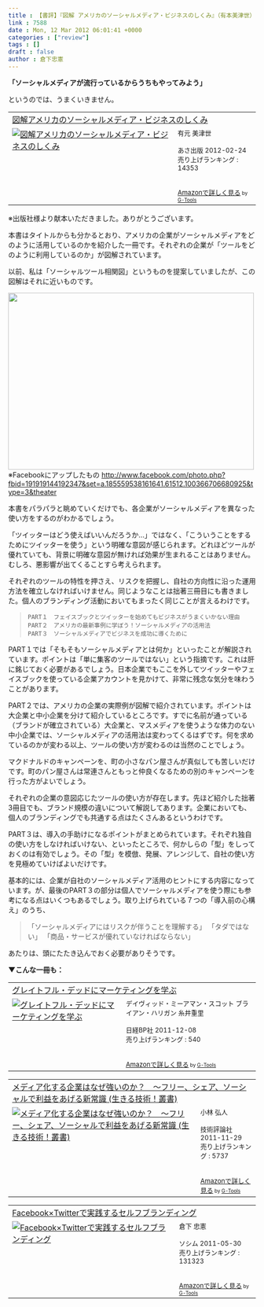 ```yaml
---
title : 【書評】『図解 アメリカのソーシャルメディア・ビジネスのしくみ』（有本美津世）
link : 7588
date : Mon, 12 Mar 2012 06:01:41 +0000
categories : ["review"]
tags : []
draft : false
author : 倉下忠憲
---
```


<strong>「ソーシャルメディアが流行っているからうちもやってみよう」</strong>

というのでは、うまくいきません。

<table  border="0" cellpadding="5"><tr><td colspan="2"><a href="http://www.amazon.co.jp/%E5%9B%B3%E8%A7%A3%E3%82%A2%E3%83%A1%E3%83%AA%E3%82%AB%E3%81%AE%E3%82%BD%E3%83%BC%E3%82%B7%E3%83%A3%E3%83%AB%E3%83%A1%E3%83%87%E3%82%A3%E3%82%A2%E3%83%BB%E3%83%93%E3%82%B8%E3%83%8D%E3%82%B9%E3%81%AE%E3%81%97%E3%81%8F%E3%81%BF-%E6%9C%89%E5%85%83-%E7%BE%8E%E6%B4%A5%E4%B8%96/dp/4860635167%3FSubscriptionId%3D15SMZCTB9V8NGR2TW082%26tag%3Drashita1000-22%26linkCode%3Dxm2%26camp%3D2025%26creative%3D165953%26creativeASIN%3D4860635167" target="_blank">図解アメリカのソーシャルメディア・ビジネスのしくみ</a><img src="http://www.assoc-amazon.jp/e/ir?t=rashita1000-22&l=ur2&o=9" width="1" height="1" style="border: none;" alt="" /></td></tr><tr><td valign="top"><a href="http://www.amazon.co.jp/%E5%9B%B3%E8%A7%A3%E3%82%A2%E3%83%A1%E3%83%AA%E3%82%AB%E3%81%AE%E3%82%BD%E3%83%BC%E3%82%B7%E3%83%A3%E3%83%AB%E3%83%A1%E3%83%87%E3%82%A3%E3%82%A2%E3%83%BB%E3%83%93%E3%82%B8%E3%83%8D%E3%82%B9%E3%81%AE%E3%81%97%E3%81%8F%E3%81%BF-%E6%9C%89%E5%85%83-%E7%BE%8E%E6%B4%A5%E4%B8%96/dp/4860635167%3FSubscriptionId%3D15SMZCTB9V8NGR2TW082%26tag%3Drashita1000-22%26linkCode%3Dxm2%26camp%3D2025%26creative%3D165953%26creativeASIN%3D4860635167" target="_blank"><img src="http://ecx.images-amazon.com/images/I/51w%2BERAedLL._SL160_.jpg" border="0" alt="図解アメリカのソーシャルメディア・ビジネスのしくみ" /></a></td><td valign="top"><font size="-1">有元 美津世 <br /><br />あさ出版  2012-02-24<br />売り上げランキング : 14353<br /><br /><br /><a href="http://www.amazon.co.jp/%E5%9B%B3%E8%A7%A3%E3%82%A2%E3%83%A1%E3%83%AA%E3%82%AB%E3%81%AE%E3%82%BD%E3%83%BC%E3%82%B7%E3%83%A3%E3%83%AB%E3%83%A1%E3%83%87%E3%82%A3%E3%82%A2%E3%83%BB%E3%83%93%E3%82%B8%E3%83%8D%E3%82%B9%E3%81%AE%E3%81%97%E3%81%8F%E3%81%BF-%E6%9C%89%E5%85%83-%E7%BE%8E%E6%B4%A5%E4%B8%96/dp/4860635167%3FSubscriptionId%3D15SMZCTB9V8NGR2TW082%26tag%3Drashita1000-22%26linkCode%3Dxm2%26camp%3D2025%26creative%3D165953%26creativeASIN%3D4860635167" target="_blank">Amazonで詳しく見る</a></font><font size="-2"> by <a href="http://www.goodpic.com/mt/aws/index.html" >G-Tools</a></font></td></tr></table>
※出版社様より献本いただきました。ありがとうございます。

本書はタイトルからも分かるとおり、アメリカの企業がソーシャルメディアをどのように活用しているのかを紹介した一冊です。それぞれの企業が「ツールをどのように利用しているのか」が図解されています。

以前、私は「ソーシャルツール相関図」というものを提案していましたが、この図解はそれに近いものです。

<a href="https://rashita.net/blog/wp-content/uploads/2012/03/259128_191919144192347_100366706680925_584613_3909914_o.jpg"><img src="https://rashita.net/blog/wp-content/uploads/2012/03/259128_191919144192347_100366706680925_584613_3909914_o-1024x744.jpg" alt="" title="259128_191919144192347_100366706680925_584613_3909914_o" width="500" height="360" class="alignnone size-large wp-image-7590" /></a>
※Facebookにアップしたもの
<a href="http://www.facebook.com/photo.php?fbid=191919144192347&set=a.185559538161641.61512.100366706680925&type=3&theater">http://www.facebook.com/photo.php?fbid=191919144192347&set=a.185559538161641.61512.100366706680925&type=3&theater</a>

本書をパラパラと眺めていくだけでも、各企業がソーシャルメディアを異なった使い方をするのがわかるでしょう。

「ツイッターはどう使えばいいんだろうか…」ではなく、「こういうことをするためにツイッターを使う」という明確な意図が感じられます。どれほどツールが優れていても、背景に明確な意図が無ければ効果が生まれることはありません。むしろ、悪影響が出てくることすら考えられます。

それぞれのツールの特性を押さえ、リスクを把握し、自社の方向性に沿った運用方法を確立しなければいけません。同じようなことは拙著三冊目にも書きました。個人のブランディング活動においてもまったく同じことが言えるわけです。


<blockquote>

	PART１　フェイスブックとツイッターを始めてもビジネスがうまくいかない理由
	PART２　アメリカの最新事例に学ぼう！ソーシャルメディアの活用法
	PART３　ソーシャルメディアでビジネスを成功に導くために

</blockquote>



PART１では「そもそもソーシャルメディアとは何か」といったことが解説されています。ポイントは「単に集客のツールではない」という指摘です。これは肝に銘じておく必要があるでしょう。日本企業でもここを外してツイッターやフェイスブックを使っている企業アカウントを見かけて、非常に残念な気分を味わうことがあります。

PART２では、アメリカの企業の実際例が図解で紹介されています。ポイントは大企業と中小企業を分けて紹介しているところです。すでに名前が通っている（ブランドが確立されている）大企業と、マスメディアを使うような体力のない中小企業では、ソーシャルメディアの活用法は変わってくるはずです。何を求めているのかが変わる以上、ツールの使い方が変わるのは当然のことでしょう。

マクドナルドのキャンペーンを、町の小さなパン屋さんが真似しても苦しいだけです。町のパン屋さんは常連さんともっと仲良くなるための別のキャンペーンを行った方がよいでしょう。

それぞれの企業の意図応じたツールの使い方が存在します。先ほど紹介した拙著3冊目でも、ブランド規模の違いについて解説してあります。企業においても、個人のブランディングでも共通する点はたくさんあるというわけです。

PART３は、導入の手助けになるポイントがまとめられています。それぞれ独自の使い方をしなければいけない、といったところで、何かしらの「型」をしっておくのは有効でしょう。その「型」を模倣、発展、アレンジして、自社の使い方を見極めていけばよいだけです。

基本的には、企業が自社のソーシャルメディア活用のヒントにする内容になっています。が、最後のPART３の部分は個人でソーシャルメディアを使う際にも参考になる点はいくつもあるでしょう。取り上げられている７つの「導入前の心構え」のうち、


<blockquote>
「ソーシャルメディアにはリスクが伴うことを理解する」
「タダではない」
「商品・サービスが優れていなければならない」</blockquote>



あたりは、頭にたたき込んでおく必要がありそうです。

<strong>▼こんな一冊も：</strong>
<table  border="0" cellpadding="5"><tr><td colspan="2"><a href="http://www.amazon.co.jp/%E3%82%B0%E3%83%AC%E3%82%A4%E3%83%88%E3%83%95%E3%83%AB%E3%83%BB%E3%83%87%E3%83%83%E3%83%89%E3%81%AB%E3%83%9E%E3%83%BC%E3%82%B1%E3%83%86%E3%82%A3%E3%83%B3%E3%82%B0%E3%82%92%E5%AD%A6%E3%81%B6-%E3%83%87%E3%82%A4%E3%83%B4%E3%82%A3%E3%83%83%E3%83%89%E3%83%BB%E3%83%9F%E3%83%BC%E3%82%A2%E3%83%9E%E3%83%B3%E3%83%BB%E3%82%B9%E3%82%B3%E3%83%83%E3%83%88/dp/4822248526%3FSubscriptionId%3D15SMZCTB9V8NGR2TW082%26tag%3Drashita1000-22%26linkCode%3Dxm2%26camp%3D2025%26creative%3D165953%26creativeASIN%3D4822248526" target="_blank">グレイトフル・デッドにマーケティングを学ぶ</a><img src="http://www.assoc-amazon.jp/e/ir?t=rashita1000-22&l=ur2&o=9" width="1" height="1" style="border: none;" alt="" /></td></tr><tr><td valign="top"><a href="http://www.amazon.co.jp/%E3%82%B0%E3%83%AC%E3%82%A4%E3%83%88%E3%83%95%E3%83%AB%E3%83%BB%E3%83%87%E3%83%83%E3%83%89%E3%81%AB%E3%83%9E%E3%83%BC%E3%82%B1%E3%83%86%E3%82%A3%E3%83%B3%E3%82%B0%E3%82%92%E5%AD%A6%E3%81%B6-%E3%83%87%E3%82%A4%E3%83%B4%E3%82%A3%E3%83%83%E3%83%89%E3%83%BB%E3%83%9F%E3%83%BC%E3%82%A2%E3%83%9E%E3%83%B3%E3%83%BB%E3%82%B9%E3%82%B3%E3%83%83%E3%83%88/dp/4822248526%3FSubscriptionId%3D15SMZCTB9V8NGR2TW082%26tag%3Drashita1000-22%26linkCode%3Dxm2%26camp%3D2025%26creative%3D165953%26creativeASIN%3D4822248526" target="_blank"><img src="http://ecx.images-amazon.com/images/I/51NSQvY3VjL._SL160_.jpg" border="0" alt="グレイトフル・デッドにマーケティングを学ぶ" /></a></td><td valign="top"><font size="-1">デイヴィッド・ミーアマン・スコット ブライアン・ハリガン 糸井重里 <br /><br />日経BP社  2011-12-08<br />売り上げランキング : 540<br /><br /><br /><a href="http://www.amazon.co.jp/%E3%82%B0%E3%83%AC%E3%82%A4%E3%83%88%E3%83%95%E3%83%AB%E3%83%BB%E3%83%87%E3%83%83%E3%83%89%E3%81%AB%E3%83%9E%E3%83%BC%E3%82%B1%E3%83%86%E3%82%A3%E3%83%B3%E3%82%B0%E3%82%92%E5%AD%A6%E3%81%B6-%E3%83%87%E3%82%A4%E3%83%B4%E3%82%A3%E3%83%83%E3%83%89%E3%83%BB%E3%83%9F%E3%83%BC%E3%82%A2%E3%83%9E%E3%83%B3%E3%83%BB%E3%82%B9%E3%82%B3%E3%83%83%E3%83%88/dp/4822248526%3FSubscriptionId%3D15SMZCTB9V8NGR2TW082%26tag%3Drashita1000-22%26linkCode%3Dxm2%26camp%3D2025%26creative%3D165953%26creativeASIN%3D4822248526" target="_blank">Amazonで詳しく見る</a></font><font size="-2"> by <a href="http://www.goodpic.com/mt/aws/index.html" >G-Tools</a></font></td></tr></table>

<table  border="0" cellpadding="5"><tr><td colspan="2"><a href="http://www.amazon.co.jp/%E3%83%A1%E3%83%87%E3%82%A3%E3%82%A2%E5%8C%96%E3%81%99%E3%82%8B%E4%BC%81%E6%A5%AD%E3%81%AF%E3%81%AA%E3%81%9C%E5%BC%B7%E3%81%84%E3%81%AE%E3%81%8B%EF%BC%9F-%EF%BD%9E%E3%83%95%E3%83%AA%E3%83%BC%E3%80%81%E3%82%B7%E3%82%A7%E3%82%A2%E3%80%81%E3%82%BD%E3%83%BC%E3%82%B7%E3%83%A3%E3%83%AB%E3%81%A7%E5%88%A9%E7%9B%8A%E3%82%92%E3%81%82%E3%81%92%E3%82%8B%E6%96%B0%E5%B8%B8%E8%AD%98-%E7%94%9F%E3%81%8D%E3%82%8B%E6%8A%80%E8%A1%93%EF%BC%81%E5%8F%A2%E6%9B%B8-%E5%B0%8F%E6%9E%97-%E5%BC%98%E4%BA%BA/dp/4774149357%3FSubscriptionId%3D15SMZCTB9V8NGR2TW082%26tag%3Drashita1000-22%26linkCode%3Dxm2%26camp%3D2025%26creative%3D165953%26creativeASIN%3D4774149357" target="_blank">メディア化する企業はなぜ強いのか？　～フリー、シェア、ソーシャルで利益をあげる新常識 (生きる技術！叢書)</a><img src="http://www.assoc-amazon.jp/e/ir?t=rashita1000-22&l=ur2&o=9" width="1" height="1" style="border: none;" alt="" /></td></tr><tr><td valign="top"><a href="http://www.amazon.co.jp/%E3%83%A1%E3%83%87%E3%82%A3%E3%82%A2%E5%8C%96%E3%81%99%E3%82%8B%E4%BC%81%E6%A5%AD%E3%81%AF%E3%81%AA%E3%81%9C%E5%BC%B7%E3%81%84%E3%81%AE%E3%81%8B%EF%BC%9F-%EF%BD%9E%E3%83%95%E3%83%AA%E3%83%BC%E3%80%81%E3%82%B7%E3%82%A7%E3%82%A2%E3%80%81%E3%82%BD%E3%83%BC%E3%82%B7%E3%83%A3%E3%83%AB%E3%81%A7%E5%88%A9%E7%9B%8A%E3%82%92%E3%81%82%E3%81%92%E3%82%8B%E6%96%B0%E5%B8%B8%E8%AD%98-%E7%94%9F%E3%81%8D%E3%82%8B%E6%8A%80%E8%A1%93%EF%BC%81%E5%8F%A2%E6%9B%B8-%E5%B0%8F%E6%9E%97-%E5%BC%98%E4%BA%BA/dp/4774149357%3FSubscriptionId%3D15SMZCTB9V8NGR2TW082%26tag%3Drashita1000-22%26linkCode%3Dxm2%26camp%3D2025%26creative%3D165953%26creativeASIN%3D4774149357" target="_blank"><img src="http://ecx.images-amazon.com/images/I/41ucdRLjg-L._SL160_.jpg" border="0" alt="メディア化する企業はなぜ強いのか？　～フリー、シェア、ソーシャルで利益をあげる新常識 (生きる技術！叢書)" /></a></td><td valign="top"><font size="-1">小林 弘人 <br /><br />技術評論社  2011-11-29<br />売り上げランキング : 5737<br /><br /><br /><a href="http://www.amazon.co.jp/%E3%83%A1%E3%83%87%E3%82%A3%E3%82%A2%E5%8C%96%E3%81%99%E3%82%8B%E4%BC%81%E6%A5%AD%E3%81%AF%E3%81%AA%E3%81%9C%E5%BC%B7%E3%81%84%E3%81%AE%E3%81%8B%EF%BC%9F-%EF%BD%9E%E3%83%95%E3%83%AA%E3%83%BC%E3%80%81%E3%82%B7%E3%82%A7%E3%82%A2%E3%80%81%E3%82%BD%E3%83%BC%E3%82%B7%E3%83%A3%E3%83%AB%E3%81%A7%E5%88%A9%E7%9B%8A%E3%82%92%E3%81%82%E3%81%92%E3%82%8B%E6%96%B0%E5%B8%B8%E8%AD%98-%E7%94%9F%E3%81%8D%E3%82%8B%E6%8A%80%E8%A1%93%EF%BC%81%E5%8F%A2%E6%9B%B8-%E5%B0%8F%E6%9E%97-%E5%BC%98%E4%BA%BA/dp/4774149357%3FSubscriptionId%3D15SMZCTB9V8NGR2TW082%26tag%3Drashita1000-22%26linkCode%3Dxm2%26camp%3D2025%26creative%3D165953%26creativeASIN%3D4774149357" target="_blank">Amazonで詳しく見る</a></font><font size="-2"> by <a href="http://www.goodpic.com/mt/aws/index.html" >G-Tools</a></font></td></tr></table>

<table  border="0" cellpadding="5"><tr><td colspan="2"><a href="http://www.amazon.co.jp/Facebook%C3%97Twitter%E3%81%A7%E5%AE%9F%E8%B7%B5%E3%81%99%E3%82%8B%E3%82%BB%E3%83%AB%E3%83%95%E3%83%96%E3%83%A9%E3%83%B3%E3%83%87%E3%82%A3%E3%83%B3%E3%82%B0-%E5%80%89%E4%B8%8B-%E5%BF%A0%E6%86%B2/dp/4883377628%3FSubscriptionId%3D15SMZCTB9V8NGR2TW082%26tag%3Drashita1000-22%26linkCode%3Dxm2%26camp%3D2025%26creative%3D165953%26creativeASIN%3D4883377628" target="_blank">Facebook×Twitterで実践するセルフブランディング</a><img src="http://www.assoc-amazon.jp/e/ir?t=rashita1000-22&l=ur2&o=9" width="1" height="1" style="border: none;" alt="" /></td></tr><tr><td valign="top"><a href="http://www.amazon.co.jp/Facebook%C3%97Twitter%E3%81%A7%E5%AE%9F%E8%B7%B5%E3%81%99%E3%82%8B%E3%82%BB%E3%83%AB%E3%83%95%E3%83%96%E3%83%A9%E3%83%B3%E3%83%87%E3%82%A3%E3%83%B3%E3%82%B0-%E5%80%89%E4%B8%8B-%E5%BF%A0%E6%86%B2/dp/4883377628%3FSubscriptionId%3D15SMZCTB9V8NGR2TW082%26tag%3Drashita1000-22%26linkCode%3Dxm2%26camp%3D2025%26creative%3D165953%26creativeASIN%3D4883377628" target="_blank"><img src="http://ecx.images-amazon.com/images/I/51P3GCPM5wL._SL160_.jpg" border="0" alt="Facebook×Twitterで実践するセルフブランディング" /></a></td><td valign="top"><font size="-1">倉下 忠憲 <br /><br />ソシム  2011-05-30<br />売り上げランキング : 131323<br /><br /><br /><a href="http://www.amazon.co.jp/Facebook%C3%97Twitter%E3%81%A7%E5%AE%9F%E8%B7%B5%E3%81%99%E3%82%8B%E3%82%BB%E3%83%AB%E3%83%95%E3%83%96%E3%83%A9%E3%83%B3%E3%83%87%E3%82%A3%E3%83%B3%E3%82%B0-%E5%80%89%E4%B8%8B-%E5%BF%A0%E6%86%B2/dp/4883377628%3FSubscriptionId%3D15SMZCTB9V8NGR2TW082%26tag%3Drashita1000-22%26linkCode%3Dxm2%26camp%3D2025%26creative%3D165953%26creativeASIN%3D4883377628" target="_blank">Amazonで詳しく見る</a></font><font size="-2"> by <a href="http://www.goodpic.com/mt/aws/index.html" >G-Tools</a></font></td></tr></table>
